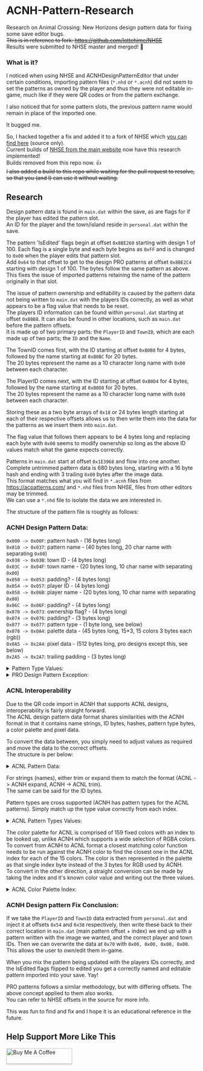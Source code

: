 # ACNH-Pattern-Research
Research on Animal Crossing: New Horizons design pattern data for fixing some save editor bugs.  
~~This is in reference to fork: https://github.com/lottehime/NHSE~~  
Results were submitted to NHSE master and merged! 🥳


### What is it?
I noticed when using NHSE and ACNHDesignPatternEditor that under certain conditions, importing pattern files (`*.nhd` or `*.acnh`) did not seem to set the patterns as owned by the player and thus they were not editable in-game, much like if they were QR codes or from the pattern exchange.

I also noticed that for some pattern slots, the previous pattern name would remain in place of the imported one.

It bugged me.

So, I hacked together a fix and added it to a fork of NHSE which [you can find here](https://github.com/lottehime/NHSE) (source only).  
Current builds of [NHSE from the main website](https://berichan.github.io/GetNHSE/) now have this research implemented!  
Builds removed from this repo now. 👍  
~~I also added a build to this repo while waiting for the pull request to resolve, so that you (and I) can use it without waiting.~~  



## Research
Design pattern data is found in `main.dat` within the save, as are flags for if the player has edited the pattern slot.  
An ID for the player and the town/island reside in `personal.dat` within the save.

The pattern 'IsEdited' flags begin at offset `0x8BE260` starting with design 1 of 100. Each flag is a single byte and each byte begins as `0xFF` and is changed to `0x00` when the player edits that pattern slot.  
Add `0x64` to that offset to get to the design PRO patterns at offset `0x8BE2C4` starting with design 1 of 100. The bytes follow the same pattern as above.  
This fixes the issue of imported patterns retaining the name of the pattern originally in that slot.

The issue of pattern ownership and editability is caused by the pattern data not being written to `main.dat` with the players IDs correctly, as well as what appears to be a flag value that needs to be reset.  
The players ID information can be found within `personal.dat` starting at offset `0xB0B8`. It can also be found in other locations, such as `main.dat` before the pattern offsets.  
It is made up of two primary parts: the `PlayerID` and `TownID`, which are each made up of two parts; the `ID` and the `Name`.

The TownID comes first, with the ID starting at offset `0xB0B8` for 4 bytes, followed by the name starting at `0xB0BC` for 20 bytes.  
The 20 bytes represent the name as a 10 character long name with `0x00` between each character.

The PlayerID comes next, with the ID starting at offset `0xB0D4` for 4 bytes, followed by the name starting at `0xB0D8` for 20 bytes.  
The 20 bytes represent the name as a 10 character long name with `0x00` between each character.

Storing these as a two byte arrays of `0x18` or 24 bytes length starting at each of their respective offsets allows us to then write them into the data for the patterns as we insert them into `main.dat`.

The flag value that follows them appears to be 4 bytes long and replacing each byte with `0x00` seems to modify ownership so long as the above ID values match what the game expects correctly.

Patterns in `main.dat` start at offset `0x1E3968` and flow into one another.  
Complete untrimmed pattern data is 680 bytes long, starting with a 16 byte hash and ending with 3 trailing `0x00` bytes after the image data.  
This format matches what you will find in `*.acnh` files from https://acpatterns.com/ and `*.nhd` files from NHSE, files from other editors may be trimmed.  
We can use a `*.nhd` file to isolate the data we are interested in.

The structure of the pattern file is roughly as follows:  

### ACNH Design Pattern Data:
`0x000 -> 0x00F`: pattern hash - (16 bytes long)  
`0x010 -> 0x037`: pattern name - (40 bytes long, 20 char name with separating `0x00`)  
`0x038 -> 0x03B`: town ID - (4 bytes long)  
`0x03C -> 0x04F`: town name - (20 bytes long, 10 char name with separating `0x00`)  
`0x050 -> 0x053`: padding? - (4 bytes long)  
`0x054 -> 0x057`: player ID - (4 bytes long)  
`0x058 -> 0x06B`: player name - (20 bytes long, 10 char name with separating `0x00`)  
`0x06C -> 0x06F`: padding? - (4 bytes long)  
`0x070 -> 0x073`: ownership flag? - (4 bytes long)  
`0x074 -> 0x076`: padding? - (3 bytes long)  
`0x077 -> 0x077`: pattern type - (1 byte long, see below)  
`0x078 -> 0x0A4`: palette data - (45 bytes long, 15*3, 15 colors 3 bytes each (rgb))  
`0x0A5 -> 0x2A4`: pixel data - (512 bytes long, pro designs except this, see below)  
`0x2A5 -> 0x2A7`: trailing padding - (3 bytes long)  

<details>
  <summary>Pattern Type Values:</summary>
  
`0x00`: Simple Pattern  
`0x01`: Empty Pro Pattern  
`0x02`: Simple Shirt  
`0x03`: Long Sleeve Shirt  
`0x04`: T Shirt  
`0x05`: Tanktop  
`0x06`: Pullover  
`0x07`: Hoodie  
`0x08`: Coat  
`0x09`: Short Sleeve Dress  
`0x0A`: Sleeveless Dress  
`0x0B`: Long Sleeve Dress  
`0x0C`: Balloon Dress  
`0x0D`: Round Dress  
`0x0E`: Robe  
`0x0F`: Brimmed Cap  
`0x10`: Knit Cap  
`0x11`: Brimmed Hat  
`0x12`: Short Sleeve Dress 3DS (ACNL Support)  
`0x13`: Long Sleeve Dress 3DS (ACNL Support)  
`0x14`: Sleeveless Dress 3DS (ACNL Support)  
`0x15`: Short Sleeve Shirt 3DS (ACNL Support)  
`0x16`: Long Sleeve Shirt3DS (ACNL Support)  
`0x17`: Sleeveless Shirt 3DS (ACNL Support)  
`0x18`: Hat 3DS (ACNL Support)  
`0x19`: Horn Hat 3DS (ACNL Support)  
`0x1E`: Standee 3DS (ACNL Support)  
`0x1A`: Standee  
`0x1B`: Umbrella  
`0x1C`: Flag  
`0x1D`: Fan  
`0xFF`: Unsupported  

</details>

<details>
  <summary>PRO Design Pattern Exception:</summary>

For PRO Design Patterns, the pixel data is longer and is followed by the same termination padding.  
See below:  
`0x0A5 -> 0x8A4`: pixel data - (2048 bytes long)  
`0x8A5 -> 0x8A7`: trailing padding - (3 bytes long)  

</details>

### ACNL Interoperability
Due to the QR code import in ACNH that supports ACNL designs, interoperability is fairly straight forward.  
The ACNL design pattern data format shares similarities with the ACNH format in that it contains name strings, ID bytes, hashes, pattern type bytes, a color palette and pixel data.

To convert the data between, you simply need to adjust values as required and move the data to the correct offsets.  
The structure is per below:

<details>
  <summary>ACNL Pattern Data:</summary>

`0x000 -> 0x029`: pattern name (42 bytes long, 20 char name with separating `0x00` with terminating dual `0x00`)  
`0x02A -> 0x02B`: user ID (2 bytes long)  
`0x02C -> 0x03F`: user name (20 bytes long, 9 char name with separating `0x00` and a terminating `0x01`)  
`0x040 -> 0x041`: town id (2 bytes long)  
`0x042 -> 0x055`: town name (20 bytes long, 9 char name with separating `0x00` and a terminating `0x01`)  
`0x056 -> 0x057`: unknown flag? (2 bytes long, values seem random)  
`0x058 -> 0x066`: palette data (15 bytes long, value is an index lookup, see below)  
`0x067 -> 0x067`: unknown flag? (1 byte long, value seems random)  
`0x068 -> 0x068`: ownership flag? (1 byte long, appeats to be `0x00` or `0x0A` only)  
`0x069 -> 0x069`: pattern type (1 byte long, see below)  
`0x06A -> 0x 6B`: padding (2 bytes long)  
`0x06C -> 0x26B`: pixel data main (512 bytes long, main pixels)  
`0x26C -> 0x46B`: pixel data expanded 1 (512 bytes long, extra pro pattern pixels)  
`0x46C -> 0x66B`: pixel data expanded 2 (512 bytes long, extra pro pattern pixels)  
`0x66C -> 0x86B`: pixel data expanded 3 (512 bytes long, extra pro pattern pixels)  
`0x86C -> 0x86F`: trailing padding (4 bytes long, appears optional)  

</details>

For strings (names), either trim or expand them to match the format (ACNL -> ACNH expand, ACNH -> ACNL trim).  
The same can be said for the ID bytes.

Pattern types are cross supported (ACNH has pattern types for the ACNL patterns). Simply match up the type value correctly from each index.

<details>
  <summary>ACNL Pattern Types Values:</summary>

`0x00`: Long Sleeve Dress (Pro)  
`0x01`: Short Sleeve Dress (Pro)  
`0x02`: Sleeveless Dress (Pro)  
`0x03`: Long Sleeve Shirt (Pro)  
`0x04`: Short Sleeve Shirt (Pro)  
`0x07`: Plain Pattern (Hat)  
`0x08`: Standee (Pro)  
`0x09`: Simple Pattern (Easel)  

</details>

The color palette for ACNL is comprised of 159 fixed colors with an index to be looked up, unlike ACNH which supports a wide selection of RGBA colors.  
To convert from ACNH to ACNL format a closest matching color function needs to be run against the ACNH color to find the closest one in the ACNL index for each of the 15 colors. The color is then represented in the palette as that single index byte instead of the 3 bytes for RGB used by ACNH.  
To convert in the other direction, a straight conversion can be made by taking the index and it's known color value and writing out the three values.

<details>
  <summary>ACNL Color Palette Index:</summary>

`0x00`: color.RGBA { 0xFF, 0xEE, 0xFF, 0xFF} //Pink (0x00 - 0x08)  
`0x01`: color.RGBA { 0xFF, 0x99, 0xAA, 0xFF}  
`0x02`: color.RGBA { 0xEE, 0x55, 0x99, 0xFF}  
`0x03`: color.RGBA { 0xFF, 0x66, 0xAA, 0xFF}  
`0x04`: color.RGBA { 0xFF, 0x00, 0x66, 0xFF}  
`0x05`: color.RGBA { 0xBB, 0x44, 0x77, 0xFF}  
`0x06`: color.RGBA { 0xCC, 0x00, 0x55, 0xFF}  
`0x07`: color.RGBA { 0x99, 0x00, 0x33, 0xFF}  
`0x08`: color.RGBA { 0x55, 0x22, 0x33, 0xFF}  
`0x09`: color.empty,  
`0x0A`: color.empty,  
`0x0B`: color.empty,  
`0x0C`: color.empty,  
`0x0D`: color.empty,  
`0x0E`: color.empty,  
`0x0F`: color.RGBA { 0xFF, 0xFF, 0xFF, 0xFF} //0x0F: Grey 1 (White)  
`0x10`: color.RGBA { 0xFF, 0xBB, 0xCC, 0xFF} //Red (0x10 - 0x18)  
`0x11`: color.RGBA { 0xFF, 0x77, 0x77, 0xFF}  
`0x12`: color.RGBA { 0xDD, 0x32, 0x10, 0xFF}  
`0x13`: color.RGBA { 0xFF, 0x55, 0x44, 0xFF}  
`0x14`: color.RGBA { 0xFF, 0x00, 0x00, 0xFF}  
`0x15`: color.RGBA { 0xCC, 0x66, 0x66, 0xFF}  
`0x16`: color.RGBA { 0xBB, 0x44, 0x44, 0xFF}  
`0x17`: color.RGBA { 0xBB, 0x00, 0x00, 0xFF}  
`0x18`: color.RGBA { 0x88, 0x22, 0x22, 0xFF}  
`0x19`: color.empty,  
`0x1A`: color.empty,  
`0x1B`: color.empty,  
`0x1C`: color.empty,  
`0x1D`: color.empty,  
`0x1E`: color.empty,  
`0x1F`: color.RGBA { 0xEE, 0xEE, 0xEE, 0xFF} //0x1F: Grey 2  
`0x20`: color.RGBA { 0xDD, 0xCD, 0xBB, 0xFF} //Orange (0x20 - 0x28)  
`0x21`: color.RGBA { 0xFF, 0xCD, 0x66, 0xFF}  
`0x22`: color.RGBA { 0xDD, 0x66, 0x22, 0xFF}  
`0x23`: color.RGBA { 0xFF, 0xAA, 0x22, 0xFF}  
`0x24`: color.RGBA { 0xFF, 0x66, 0x00, 0xFF}  
`0x25`: color.RGBA { 0xBB, 0x88, 0x55, 0xFF}  
`0x26`: color.RGBA { 0xDD, 0x44, 0x00, 0xFF}  
`0x27`: color.RGBA { 0xBB, 0x44, 0x00, 0xFF}  
`0x28`: color.RGBA { 0x66, 0x32, 0x10, 0xFF}  
`0x29`: color.empty,  
`0x2A`: color.empty,  
`0x2B`: color.empty,  
`0x2C`: color.empty,  
`0x2D`: color.empty,  
`0x2E`: color.empty,  
`0x2F`: color.RGBA { 0xDD, 0xDD, 0xDD, 0xFF} //0x2F: Grey 3  
`0x30`: color.RGBA { 0xFF, 0xEE, 0xDD, 0xFF} //Peach (0x30 - 0x38)  
`0x31`: color.RGBA { 0xFF, 0xDD, 0xCC, 0xFF}  
`0x32`: color.RGBA { 0xFF, 0xCD, 0xAA, 0xFF}  
`0x33`: color.RGBA { 0xFF, 0xBB, 0x88, 0xFF}  
`0x34`: color.RGBA { 0xFF, 0xAA, 0x88, 0xFF}  
`0x35`: color.RGBA { 0xDD, 0x88, 0x66, 0xFF}  
`0x36`: color.RGBA { 0xBB, 0x66, 0x44, 0xFF}  
`0x37`: color.RGBA { 0x99, 0x55, 0x33, 0xFF}  
`0x38`: color.RGBA { 0x88, 0x44, 0x22, 0xFF}  
`0x39`: color.empty,  
`0x3A`: color.empty,  
`0x3B`: color.empty,  
`0x3C`: color.empty,  
`0x3D`: color.empty,  
`0x3E`: color.empty,  
`0x3F`: color.RGBA { 0xCC, 0xCD, 0xCC, 0xFF} //0x3F: Grey 4  
`0x40`: color.RGBA { 0xFF, 0xCD, 0xFF, 0xFF} //Purple (0x40 - 0x48)  
`0x41`: color.RGBA { 0xEE, 0x88, 0xFF, 0xFF}  
`0x42`: color.RGBA { 0xCC, 0x66, 0xDD, 0xFF}  
`0x43`: color.RGBA { 0xBB, 0x88, 0xCC, 0xFF}  
`0x44`: color.RGBA { 0xCC, 0x00, 0xFF, 0xFF}  
`0x45`: color.RGBA { 0x99, 0x66, 0x99, 0xFF}  
`0x46`: color.RGBA { 0x88, 0x00, 0xAA, 0xFF}  
`0x47`: color.RGBA { 0x55, 0x00, 0x77, 0xFF}  
`0x48`: color.RGBA { 0x33, 0x00, 0x44, 0xFF}  
`0x49`: color.empty,  
`0x4A`: color.empty,  
`0x4B`: color.empty,  
`0x4C`: color.empty,  
`0x4D`: color.empty,  
`0x4E`: color.empty,  
`0x4F`: color.RGBA { 0xBB, 0xBB, 0xBB, 0xFF} //0x4F: Grey 5  
`0x50`: color.RGBA { 0xFF, 0xBB, 0xFF, 0xFF} //Fuchsia (0x50 - 0x58)  
`0x51`: color.RGBA { 0xFF, 0x99, 0xFF, 0xFF}  
`0x52`: color.RGBA { 0xDD, 0x22, 0xBB, 0xFF}  
`0x53`: color.RGBA { 0xFF, 0x55, 0xEE, 0xFF}  
`0x54`: color.RGBA { 0xFF, 0x00, 0xCC, 0xFF}  
`0x55`: color.RGBA { 0x88, 0x55, 0x77, 0xFF}  
`0x56`: color.RGBA { 0xBB, 0x00, 0x99, 0xFF}  
`0x57`: color.RGBA { 0x88, 0x00, 0x66, 0xFF}  
`0x58`: color.RGBA { 0x55, 0x00, 0x44, 0xFF}  
`0x59`: color.empty,  
`0x5A`: color.empty,  
`0x5B`: color.empty,  
`0x5C`: color.empty,  
`0x5D`: color.empty,  
`0x5E`: color.empty,  
`0x5F`: color.RGBA { 0xAA, 0xAA, 0xAA, 0xFF} //0x5F: Grey 6  
`0x60`: color.RGBA { 0xDD, 0xBB, 0x99, 0xFF} //Brown (0x60 - 0x68)  
`0x61`: color.RGBA { 0xCC, 0xAA, 0x77, 0xFF}  
`0x62`: color.RGBA { 0x77, 0x44, 0x33, 0xFF}  
`0x63`: color.RGBA { 0xAA, 0x77, 0x44, 0xFF}  
`0x64`: color.RGBA { 0x99, 0x32, 0x00, 0xFF}  
`0x65`: color.RGBA { 0x77, 0x32, 0x22, 0xFF}  
`0x66`: color.RGBA { 0x55, 0x22, 0x00, 0xFF}  
`0x67`: color.RGBA { 0x33, 0x10, 0x00, 0xFF}  
`0x68`: color.RGBA { 0x22, 0x10, 0x00, 0xFF}  
`0x69`: color.empty,  
`0x6A`: color.empty,  
`0x6B`: color.empty,  
`0x6C`: color.empty,  
`0x6D`: color.empty,  
`0x6E`: color.empty,  
`0x6F`: color.RGBA { 0x99, 0x99, 0x99, 0xFF} //0x6F: Grey 7  
`0x70`: color.RGBA { 0xFF, 0xFF, 0xCC, 0xFF} //Yellow (0x70 - 0x78)  
`0x71`: color.RGBA { 0xFF, 0xFF, 0x77, 0xFF}  
`0x72`: color.RGBA { 0xDD, 0xDD, 0x22, 0xFF}  
`0x73`: color.RGBA { 0xFF, 0xFF, 0x00, 0xFF}  
`0x74`: color.RGBA { 0xFF, 0xDD, 0x00, 0xFF}  
`0x75`: color.RGBA { 0xCC, 0xAA, 0x00, 0xFF}  
`0x76`: color.RGBA { 0x99, 0x99, 0x00, 0xFF}  
`0x77`: color.RGBA { 0x88, 0x77, 0x00, 0xFF}  
`0x78`: color.RGBA { 0x55, 0x55, 0x00, 0xFF}  
`0x79`: color.empty,  
`0x7A`: color.empty,  
`0x7B`: color.empty,  
`0x7C`: color.empty,  
`0x7D`: color.empty,  
`0x7E`: color.empty,  
`0x7F`: color.RGBA { 0x88, 0x88, 0x88, 0xFF} //0x7F: Grey 8  
`0x80`: color.RGBA { 0xDD, 0xBB, 0xFF, 0xFF} //Indigo (0x80 - 0x88)  
`0x81`: color.RGBA { 0xBB, 0x99, 0xEE, 0xFF}  
`0x82`: color.RGBA { 0x66, 0x32, 0xCC, 0xFF}  
`0x83`: color.RGBA { 0x99, 0x55, 0xFF, 0xFF}  
`0x84`: color.RGBA { 0x66, 0x00, 0xFF, 0xFF}  
`0x85`: color.RGBA { 0x55, 0x44, 0x88, 0xFF}  
`0x86`: color.RGBA { 0x44, 0x00, 0x99, 0xFF}  
`0x87`: color.RGBA { 0x22, 0x00, 0x66, 0xFF}  
`0x88`: color.RGBA { 0x22, 0x10, 0x33, 0xFF}  
`0x89`: color.empty,  
`0x8A`: color.empty,  
`0x8B`: color.empty,  
`0x8C`: color.empty,  
`0x8D`: color.empty,  
`0x8E`: color.empty,  
`0x8F`: color.RGBA { 0x77, 0x77, 0x77, 0xFF} //0x8F: Grey 9  
`0x90`: color.RGBA { 0xBB, 0xBB, 0xFF, 0xFF} //Blue (0x90 - 0x98)  
`0x91`: color.RGBA { 0x88, 0x99, 0xFF, 0xFF}  
`0x92`: color.RGBA { 0x33, 0x32, 0xAA, 0xFF}  
`0x93`: color.RGBA { 0x33, 0x55, 0xEE, 0xFF}  
`0x94`: color.RGBA { 0x00, 0x00, 0xFF, 0xFF}  
`0x95`: color.RGBA { 0x33, 0x32, 0x88, 0xFF}  
`0x96`: color.RGBA { 0x00, 0x00, 0xAA, 0xFF}  
`0x97`: color.RGBA { 0x10, 0x10, 0x66, 0xFF}  
`0x98`: color.RGBA { 0x00, 0x00, 0x22, 0xFF}  
`0x99`: color.empty,  
`0x9A`: color.empty,  
`0x9B`: color.empty,  
`0x9C`: color.empty,  
`0x9D`: color.empty,  
`0x9E`: color.empty,  
`0x9F`: color.RGBA { 0x66, 0x66, 0x66, 0xFF} //0x9F: Grey 10  
`0xA0`: color.RGBA { 0x99, 0xEE, 0xBB, 0xFF} //Dark Green (0xA0 - 0xA8)  
`0xA1`: color.RGBA { 0x66, 0xCD, 0x77, 0xFF}  
`0xA2`: color.RGBA { 0x22, 0x66, 0x10, 0xFF}  
`0xA3`: color.RGBA { 0x44, 0xAA, 0x33, 0xFF}  
`0xA4`: color.RGBA { 0x00, 0x88, 0x33, 0xFF}  
`0xA5`: color.RGBA { 0x55, 0x77, 0x55, 0xFF}  
`0xA6`: color.RGBA { 0x22, 0x55, 0x00, 0xFF}  
`0xA7`: color.RGBA { 0x10, 0x32, 0x22, 0xFF}  
`0xA8`: color.RGBA { 0x00, 0x22, 0x10, 0xFF}  
`0xA9`: color.empty,  
`0xAA`: color.empty,  
`0xAB`: color.empty,  
`0xAC`: color.empty,  
`0xAD`: color.empty,  
`0xAE`: color.empty,  
`0xAF`: color.RGBA { 0x55, 0x55, 0x55, 0xFF} //0xAF: Grey 11  
`0xB0`: color.RGBA { 0xDD, 0xFF, 0xBB, 0xFF} //Light Green (0xB0 - 0xB8)  
`0xB1`: color.RGBA { 0xCC, 0xFF, 0x88, 0xFF}  
`0xB2`: color.RGBA { 0x88, 0xAA, 0x55, 0xFF}  
`0xB3`: color.RGBA { 0xAA, 0xDD, 0x88, 0xFF}  
`0xB4`: color.RGBA { 0x88, 0xFF, 0x00, 0xFF}  
`0xB5`: color.RGBA { 0xAA, 0xBB, 0x99, 0xFF}  
`0xB6`: color.RGBA { 0x66, 0xBB, 0x00, 0xFF}  
`0xB7`: color.RGBA { 0x55, 0x99, 0x00, 0xFF}  
`0xB8`: color.RGBA { 0x33, 0x66, 0x00, 0xFF}  
`0xB9`: color.empty,  
`0xBA`: color.empty,  
`0xBB`: color.empty,  
`0xBC`: color.empty,  
`0xBD`: color.empty,  
`0xBE`: color.empty,  
`0xBF`: color.RGBA { 0x44, 0x44, 0x44, 0xFF} //0xBF: Grey 12  
`0xC0`: color.RGBA { 0xBB, 0xDD, 0xFF, 0xFF} //Slate Blue (0xC0 - 0xC8)  
`0xC1`: color.RGBA { 0x77, 0xCD, 0xFF, 0xFF}  
`0xC2`: color.RGBA { 0x33, 0x55, 0x99, 0xFF}  
`0xC3`: color.RGBA { 0x66, 0x99, 0xFF, 0xFF}  
`0xC4`: color.RGBA { 0x10, 0x77, 0xFF, 0xFF}  
`0xC5`: color.RGBA { 0x44, 0x77, 0xAA, 0xFF}  
`0xC6`: color.RGBA { 0x22, 0x44, 0x77, 0xFF}  
`0xC7`: color.RGBA { 0x00, 0x22, 0x77, 0xFF}  
`0xC8`: color.RGBA { 0x00, 0x10, 0x44, 0xFF}  
`0xC9`: color.empty,  
`0xCA`: color.empty,  
`0xCB`: color.empty,  
`0xCC`: color.empty,  
`0xCD`: color.empty,  
`0xCE`: color.empty,  
`0xCF`: color.RGBA { 0x33, 0x32, 0x33, 0xFF} //0xCF: Grey 13  
`0xD0`: color.RGBA { 0xAA, 0xFF, 0xFF, 0xFF} //Light Blue (0xD0 - 0xD8)  
`0xD1`: color.RGBA { 0x55, 0xFF, 0xFF, 0xFF}  
`0xD2`: color.RGBA { 0x00, 0x88, 0xBB, 0xFF}  
`0xD3`: color.RGBA { 0x55, 0xBB, 0xCC, 0xFF}  
`0xD4`: color.RGBA { 0x00, 0xCD, 0xFF, 0xFF}  
`0xD5`: color.RGBA { 0x44, 0x99, 0xAA, 0xFF}  
`0xD6`: color.RGBA { 0x00, 0x66, 0x88, 0xFF}  
`0xD7`: color.RGBA { 0x00, 0x44, 0x55, 0xFF}  
`0xD8`: color.RGBA { 0x00, 0x22, 0x33, 0xFF}  
`0xD9`: color.empty,  
`0xDA`: color.empty,  
`0xDB`: color.empty,  
`0xDC`: color.empty,  
`0xDD`: color.empty,  
`0xDE`: color.empty,  
`0xDF`: color.RGBA { 0x22, 0x22, 0x22, 0xFF} //0xDF: Grey 14  
`0xE0`: color.RGBA { 0xCC, 0xFF, 0xEE, 0xFF} //Ocean Blue (0xE0 - 0xE8)  
`0xE1`: color.RGBA { 0xAA, 0xEE, 0xDD, 0xFF}  
`0xE2`: color.RGBA { 0x33, 0xCD, 0xAA, 0xFF}  
`0xE3`: color.RGBA { 0x55, 0xEE, 0xBB, 0xFF}  
`0xE4`: color.RGBA { 0x00, 0xFF, 0xCC, 0xFF}  
`0xE5`: color.RGBA { 0x77, 0xAA, 0xAA, 0xFF}  
`0xE6`: color.RGBA { 0x00, 0xAA, 0x99, 0xFF}  
`0xE7`: color.RGBA { 0x00, 0x88, 0x77, 0xFF}  
`0xE8`: color.RGBA { 0x00, 0x44, 0x33, 0xFF}  
`0xE9`: color.empty,  
`0xEA`: color.empty,  
`0xEB`: color.empty,  
`0xEC`: color.empty,  
`0xED`: color.empty,  
`0xEE`: color.empty,  
`0xEF`: color.RGBA { 0x00, 0x00, 0x00, 0xFF} //0xEF: Grey 15 (Black)  
`0xF0`: color.RGBA { 0xAA, 0xFF, 0xAA, 0xFF} //Bright Green (0xF0 - 0xF8)  
`0xF1`: color.RGBA { 0x77, 0xFF, 0x77, 0xFF}  
`0xF2`: color.RGBA { 0x66, 0xDD, 0x44, 0xFF}  
`0xF3`: color.RGBA { 0x00, 0xFF, 0x00, 0xFF}  
`0xF4`: color.RGBA { 0x22, 0xDD, 0x22, 0xFF}  
`0xF5`: color.RGBA { 0x55, 0xBB, 0x55, 0xFF}  
`0xF6`: color.RGBA { 0x00, 0xBB, 0x00, 0xFF}  
`0xF7`: color.RGBA { 0x00, 0x88, 0x00, 0xFF}  
`0xF8`: color.RGBA { 0x22, 0x44, 0x22, 0xFF}  
`0xF9`: color.empty,  
`0xFA`: color.empty,  
`0xFB`: color.empty,  
`0xFC`: color.empty,  
`0xFD`: color.empty,  
`0xFE`: color.empty,  
`0xFF`: color.empty  

</details>

### ACNH Design pattern Fix Conclusion:

If we take the `PlayerID` and `TownID` data extracted from `personal.dat` and inject it at offsets `0x54` and `0x38` respectively, then write these back to their correct location in `main.dat` (main pattern offset + index) we end up with a pattern written with the image we wanted, and the correct player and town IDs. Then we can overwrite the data at `0x70` with `0x00, 0x00, 0x00, 0x00`. This allows the user to own/edit them in-game.

When you mix the pattern being updated with the players IDs correctly, and the IsEdited flags flipped to edited you get a correctly named and editable pattern imported into your save. Yay!

PRO patterns follows a similar methodology, but with differing offsets. The above concept applied to them also works.  
You can refer to NHSE offsets in the source for more info.

This was fun to find and fix and I hope it is an educational reference in the future.

<!-- BUY ME A COFFEE -->
## Help Support More Like This

<a href="https://www.buymeacoffee.com/lottehime" target="_blank"><img src="https://www.buymeacoffee.com/assets/img/custom_images/orange_img.png" alt="Buy Me A Coffee" style="height: 41px !important;width: 174px !important;box-shadow: 0px 3px 2px 0px rgba(190, 190, 190, 0.5) !important;-webkit-box-shadow: 0px 3px 2px 0px rgba(190, 190, 190, 0.5) !important;" ></a>
